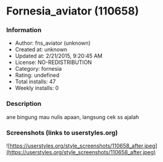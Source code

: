 # Fornesia_aviator (110658)

### Information
- Author: fns_aviator (unknown)
- Created at: unknown
- Updated at: 2/21/2015, 9:20:45 AM
- License: NO-REDISTRIBUTION
- Category: fornesia
- Rating: undefined
- Total installs: 47
- Weekly installs: 0


### Description
ane bingung mau nulis apaan, langsung cek ss ajalah


### Screenshots (links to userstyles.org)
![https://userstyles.org/style_screenshots/110658_after.jpeg](https://userstyles.org/style_screenshots/110658_after.jpeg)


